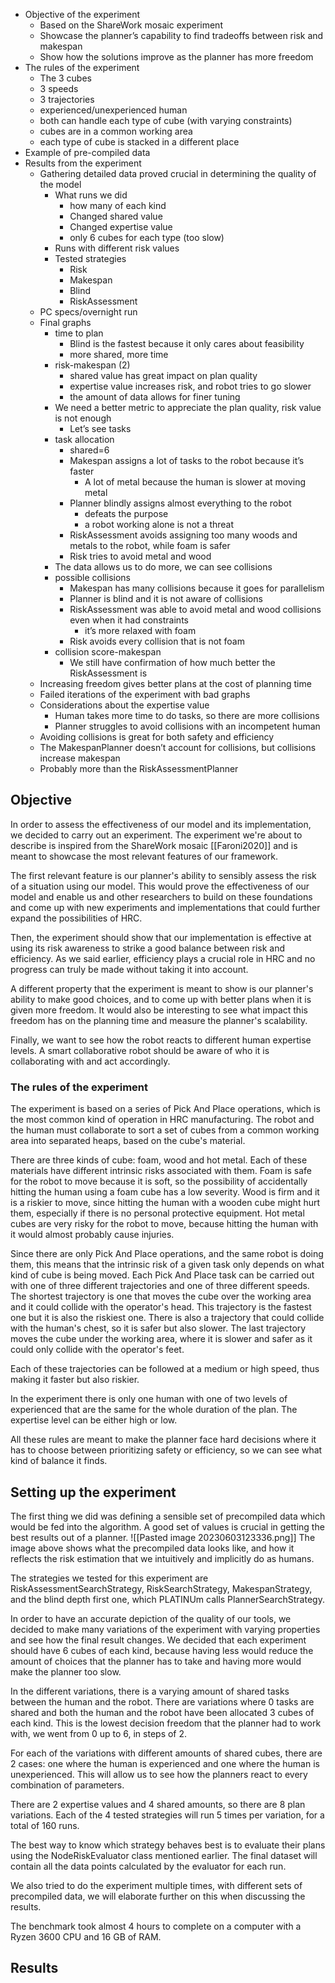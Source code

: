 - Objective of the experiment
    - Based on the ShareWork mosaic experiment
    - Showcase the planner’s capability to find tradeoffs between risk and makespan
    - Show how the solutions improve as the planner has more freedom
- The rules of the experiment
    - The 3 cubes
    - 3 speeds
    - 3 trajectories
    - experienced/unexperienced human
    - both can handle each type of cube (with varying constraints)
    - cubes are in a common working area
    - each type of cube is stacked in a different place
- Example of pre-compiled data
- Results from the experiment
    - Gathering detailed data proved crucial in determining the quality of the model
        - What runs we did
            - how many of each kind
            - Changed shared value
            - Changed expertise value
            - only 6 cubes for each type (too slow)
        - Runs with different risk values
        - Tested strategies
            - Risk
            - Makespan
            - Blind
            - RiskAssessment
    - PC specs/overnight run
    - Final graphs
        - time to plan
            - Blind is the fastest because it only cares about feasibility
            - more shared, more time
        - risk-makespan (2)
            - shared value has great impact on plan quality
            - expertise value increases risk, and robot tries to go slower
            - the amount of data allows for finer tuning
        - We need a better metric to appreciate the plan quality, risk value is not enough
            - Let’s see tasks
        - task allocation
            - shared=6
            - Makespan assigns a lot of tasks to the robot because it’s faster
                - A lot of metal because the human is slower at moving metal
            - Planner blindly assigns almost everything to the robot
                - defeats the purpose
                - a robot working alone is not a threat
            - RiskAssessment avoids assigning too many woods and metals to the robot, while foam is safer
            - Risk tries to avoid metal and wood
        - The data allows us to do more, we can see collisions
        - possible collisions
            - Makespan has many collisions because it goes for parallelism
            - Planner is blind and it is not aware of collisions
            - RiskAssessment was able to avoid metal and wood collisions even when it had constraints
                - it’s more relaxed with foam
            - Risk avoids every collision that is not foam
        - collision score-makespan
            - We still have confirmation of how much better the RiskAssessment is
    - Increasing freedom gives better plans at the cost of planning time
    - Failed iterations of the experiment with bad graphs
    - Considerations about the expertise value
        - Human takes more time to do tasks, so there are more collisions
        - Planner struggles to avoid collisions with an incompetent human
    - Avoiding collisions is great for both safety and efficiency
	- The MakespanPlanner doesn’t account for collisions, but collisions increase makespan
	- Probably more than the RiskAssessmentPlanner

## Objective
In order to assess the effectiveness of our model and its implementation, we decided to carry out an experiment. The experiment we're about to describe is inspired from the ShareWork mosaic [[Faroni2020]] and is meant to showcase the most relevant features of our framework.

The first relevant feature is our planner's ability to sensibly assess the risk of a situation using our model. This would prove the effectiveness of our model and enable us and other researchers to build on these foundations and come up with new experiments and implementations that could further expand the possibilities of HRC.

Then, the experiment should show that our implementation is effective at using its risk awareness to strike a good balance between risk and efficiency. As we said earlier, efficiency plays a crucial role in HRC and no progress can truly be made without taking it into account.

A different property that the experiment is meant to show is our planner's ability to make good choices, and to come up with better plans when it is given more freedom. It would also be interesting to see what impact this freedom has on the planning time and measure the planner's scalability.

Finally, we want to see how the robot reacts to different human expertise levels. A smart collaborative robot should be aware of who it is collaborating with and act accordingly.

### The rules of the experiment
The experiment is based on a series of Pick And Place operations, which is the most common kind of operation in HRC manufacturing. The robot and the human must collaborate to sort a set of cubes from a common working area into separated heaps, based on the cube's material.

There are three kinds of cube: foam, wood and hot metal. Each of these materials have different intrinsic risks associated with them.
Foam is safe for the robot to move because it is soft, so the possibility of accidentally hitting the human using a foam cube has a low severity.
Wood is firm and it is a riskier to move, since hitting the human with a wooden cube might hurt them, especially if there is no personal protective equipment.
Hot metal cubes are very risky for the robot to move, because hitting the human with it would almost probably cause injuries.

Since there are only Pick And Place operations, and the same robot is doing them, this means that the intrinsic risk of a given task only depends on what kind of cube is being moved.
Each Pick And Place task can be carried out with one of three different trajectories and one of three different speeds.
The shortest trajectory is one that moves the cube over the working area and it could collide with the operator's head. This trajectory is the fastest one but it is also the riskiest one.
There is also a trajectory that could collide with the human's chest, so it is safer but also slower.
The last trajectory moves the cube under the working area, where it is slower and safer as it could only collide with the operator's feet.

Each of these trajectories can be followed at a medium or high speed, thus making it faster but also riskier.

In the experiment there is only one human with one of two levels of experienced that are the same for the whole duration of the plan. The expertise level can be either high or low.

All these rules are meant to make the planner face hard decisions where it has to choose between prioritizing safety or efficiency, so we can see what kind of balance it finds.

## Setting up the experiment
The first thing we did was defining a sensible set of precompiled data which would be fed into the algorithm. A good set of values is crucial in getting the best results out of a planner.
![[Pasted image 20230603123336.png]]
The image above shows what the precompiled data looks like, and how it reflects the risk estimation that we intuitively and implicitly do as humans.

The strategies we tested for this experiment are RiskAssessmentSearchStrategy, RiskSearchStrategy, MakespanStrategy, and the blind depth first one, which PLATINUm calls PlannerSearchStrategy.

In order to have an accurate depiction of the quality of our tools, we decided to make many variations of the experiment with varying properties and see how the final result changes. We decided that each experiment should have 6 cubes of each kind, because having less would reduce the amount of choices that the planner has to take and having more would make the planner too slow.

In the different variations, there is a varying amount of shared tasks between the human and the robot. There are variations where 0 tasks are shared and both the human and the robot have been allocated 3 cubes of each kind. This is the lowest decision freedom that the planner had to work with, we went from 0 up to 6, in steps of 2.

For each of the variations with different amounts of shared cubes, there are 2 cases: one where the human is experienced and one where the human is unexperienced. This will allow us to see how the planners react to every combination of parameters.

There are 2 expertise values and 4 shared amounts, so there are 8 plan variations. Each of the 4 tested strategies will run 5 times per variation, for a total of 160 runs.

The best way to know which strategy behaves best is to evaluate their plans using the NodeRiskEvaluator class mentioned earlier. The final dataset will contain all the data points calculated by the evaluator for each run.

We also tried to do the experiment multiple times, with different sets of precompiled data, we will elaborate further on this when discussing the results.

The benchmark took almost 4 hours to complete on a computer with a Ryzen 3600 CPU and 16 GB of RAM.

## Results